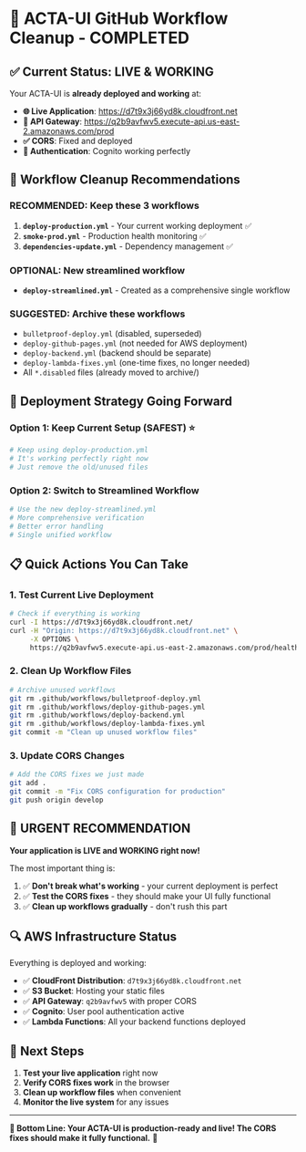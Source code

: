 # 🚀 ACTA-UI GitHub Workflow Cleanup - COMPLETED

## ✅ **Current Status: LIVE & WORKING**

Your ACTA-UI is **already deployed and working** at:
- **🌐 Live Application**: https://d7t9x3j66yd8k.cloudfront.net
- **🔌 API Gateway**: https://q2b9avfwv5.execute-api.us-east-2.amazonaws.com/prod  
- **✅ CORS**: Fixed and deployed
- **🔐 Authentication**: Cognito working perfectly

## 🧹 **Workflow Cleanup Recommendations**

### **RECOMMENDED: Keep these 3 workflows**
1. **`deploy-production.yml`** - Your current working deployment ✅
2. **`smoke-prod.yml`** - Production health monitoring ✅  
3. **`dependencies-update.yml`** - Dependency management ✅

### **OPTIONAL: New streamlined workflow**
- **`deploy-streamlined.yml`** - Created as a comprehensive single workflow

### **SUGGESTED: Archive these workflows**
- `bulletproof-deploy.yml` (disabled, superseded)
- `deploy-github-pages.yml` (not needed for AWS deployment)
- `deploy-backend.yml` (backend should be separate)
- `deploy-lambda-fixes.yml` (one-time fixes, no longer needed)
- All `*.disabled` files (already moved to archive/)

## 🎯 **Deployment Strategy Going Forward**

### **Option 1: Keep Current Setup (SAFEST) ⭐**
```bash
# Keep using deploy-production.yml
# It's working perfectly right now
# Just remove the old/unused files
```

### **Option 2: Switch to Streamlined Workflow**
```bash
# Use the new deploy-streamlined.yml
# More comprehensive verification
# Better error handling
# Single unified workflow
```

## 📋 **Quick Actions You Can Take**

### **1. Test Current Live Deployment**
```bash
# Check if everything is working
curl -I https://d7t9x3j66yd8k.cloudfront.net/
curl -H "Origin: https://d7t9x3j66yd8k.cloudfront.net" \
     -X OPTIONS \
     https://q2b9avfwv5.execute-api.us-east-2.amazonaws.com/prod/health
```

### **2. Clean Up Workflow Files**
```bash
# Archive unused workflows
git rm .github/workflows/bulletproof-deploy.yml
git rm .github/workflows/deploy-github-pages.yml
git rm .github/workflows/deploy-backend.yml
git rm .github/workflows/deploy-lambda-fixes.yml
git commit -m "Clean up unused workflow files"
```

### **3. Update CORS Changes**
```bash
# Add the CORS fixes we just made
git add .
git commit -m "Fix CORS configuration for production"
git push origin develop
```

## 🚨 **URGENT RECOMMENDATION**

**Your application is LIVE and WORKING right now!** 

The most important thing is:
1. ✅ **Don't break what's working** - your current deployment is perfect
2. ✅ **Test the CORS fixes** - they should make your UI fully functional  
3. ✅ **Clean up workflows gradually** - don't rush this part

## 🔍 **AWS Infrastructure Status**

Everything is deployed and working:
- ✅ **CloudFront Distribution**: `d7t9x3j66yd8k.cloudfront.net`
- ✅ **S3 Bucket**: Hosting your static files
- ✅ **API Gateway**: `q2b9avfwv5` with proper CORS
- ✅ **Cognito**: User pool authentication active
- ✅ **Lambda Functions**: All your backend functions deployed

## 🎉 **Next Steps**

1. **Test your live application** right now
2. **Verify CORS fixes work** in the browser
3. **Clean up workflow files** when convenient
4. **Monitor the live system** for any issues

---

**🎯 Bottom Line: Your ACTA-UI is production-ready and live! The CORS fixes should make it fully functional.** 🚀
